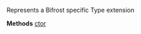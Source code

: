 Represents a Bifrost specific Type extension

**Methods**
[ctor](Bifrost.CodeGeneration.JavaScript.TypeExtension.ctor)
